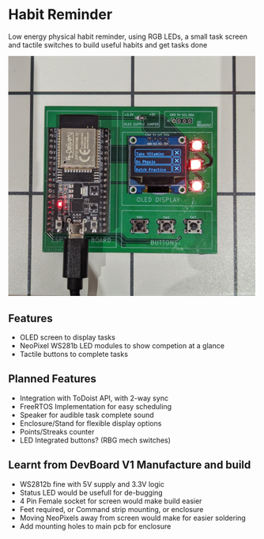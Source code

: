 # Habit Reminder
Low energy physical habit reminder, using RGB LEDs, a small task screen and tactile switches to build useful habits and get tasks done

<img src="/assets/images/Habit_tracker_devboardv1.jpg" width="500">

## Features
- OLED screen to display tasks
- NeoPixel WS281b LED modules to show competion at a glance
- Tactile buttons to complete tasks
## Planned Features
- Integration with ToDoist API, with 2-way sync
- FreeRTOS Implementation for easy scheduling
- Speaker for audible task complete sound
- Enclosure/Stand for flexible display options
- Points/Streaks counter
- LED Integrated buttons? (RBG mech switches)

## Learnt from DevBoard V1 Manufacture and build
- WS2812b fine with 5V supply and 3.3V logic
- Status LED would be usefull for de-bugging
- 4 Pin Female socket for screen would make build easier
- Feet required, or Command strip mounting, or enclosure
- Moving NeoPixels away from screen would make for easier soldering
- Add mounting holes to main pcb for enclosure
